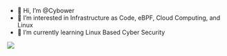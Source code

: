 - 👋 Hi, I’m @Cybower
- 👀 I’m interested in Infrastructure as Code, eBPF, Cloud Computing, and Linux 
- 🌱 I’m currently learning Linux Based Cyber Security


<a href="https://wakatime.com"><img src="https://wakatime.com/share/@018cec92-09f5-4bb9-a53d-1ee21adaa8d4/a47f03fd-36da-49c9-bb2f-8366e96d6c78.png" /></a>

<!---
Cybower/Cybower is a ✨ special ✨ repository because its `README.md` (this file) appears on your GitHub profile.
You can click the Preview link to take a look at your changes.
--->
